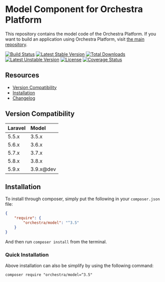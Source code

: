 Model Component for Orchestra Platform
==============

This repository contains the model code of the Orchestra Platform. If you want to build an application using Orchestra Platform, visit [the main repository](https://github.com/orchestral/platform).

[![Build Status](https://travis-ci.org/orchestral/model.svg?branch=master)](https://travis-ci.org/orchestral/model)
[![Latest Stable Version](https://poser.pugx.org/orchestra/model/version)](https://packagist.org/packages/orchestra/model)
[![Total Downloads](https://poser.pugx.org/orchestra/model/downloads)](https://packagist.org/packages/orchestra/model)
[![Latest Unstable Version](https://poser.pugx.org/orchestra/model/v/unstable)](//packagist.org/packages/orchestra/model)
[![License](https://poser.pugx.org/orchestra/model/license)](https://packagist.org/packages/orchestra/model)
[![Coverage Status](https://coveralls.io/repos/github/orchestral/model/badge.svg?branch=master)](https://coveralls.io/github/orchestral/model?branch=master)

## Resources

* [Version Compatibility](#version-compatibility)
* [Installation](#installation)
* [Changelog](https://github.com/orchestral/model/releases)

## Version Compatibility

Laravel    | Model
:----------|:----------
 5.5.x     | 3.5.x
 5.6.x     | 3.6.x
 5.7.x     | 3.7.x
 5.8.x     | 3.8.x
 5.9.x     | 3.9.x@dev

## Installation

To install through composer, simply put the following in your `composer.json` file:

```json
{
    "require": {
        "orchestra/model": "^3.5"
    }
}
```

And then run `composer install` from the terminal.

### Quick Installation

Above installation can also be simplify by using the following command:

    composer require "orchestra/model=^3.5"
